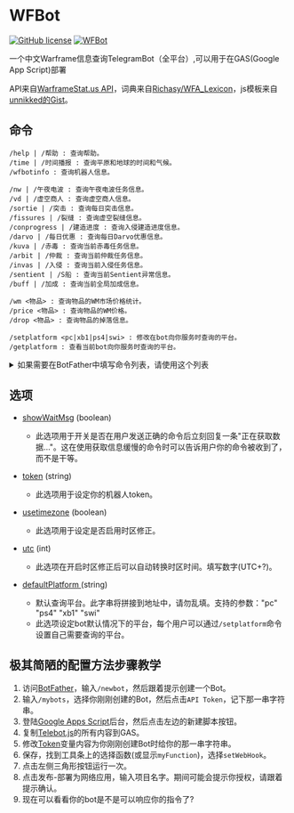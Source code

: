 # WFBot

[![GitHub license](https://img.shields.io/github/license/Cansll/WFBot.svg)](https://github.com/Cansll/WFBot/blob/master/LICENSE) [![WFBot](https://img.shields.io/badge/BOT-@yorurinbot-green.svg?logo=telegram&style=flat)](https://t.me/yorurinbot)

一个中文Warframe信息查询TelegramBot（全平台）,可以用于在GAS(Google App Script)部署

API来自[WarframeStat.us API](https://api.warframestat.us/pc)，词典来自[Richasy/WFA_Lexicon](https://github.com/Richasy/WFA_Lexicon)，js模板来自[unnikked的Gist](https://gist.github.com/unnikked/828e45e52e217adc09478321225ec3de)。

## 命令
```
/help | /帮助 : 查询帮助。
/time | /时间播报 : 查询平原和地球的时间和气候。
/wfbotinfo : 查询机器人信息。

/nw | /午夜电波 : 查询午夜电波任务信息。
/vd | /虚空商人 : 查询虚空商人信息。
/sortie | /突击 : 查询每日突击信息。
/fissures | /裂缝 : 查询虚空裂缝信息。
/conprogress | /建造进度 : 查询入侵建造进度信息。
/darvo | /每日优惠 : 查询每日Darvo优惠信息。
/kuva | /赤毒 : 查询当前赤毒任务信息。
/arbit | /仲裁 : 查询当前仲裁任务信息。
/invas | /入侵 : 查询当前入侵任务信息。
/sentient | /S船 : 查询当前Sentient异常信息。
/buff | /加成 : 查询当前全局加成信息。

/wm <物品> : 查询物品的WM市场价格统计。
/price <物品> : 查询物品的WM价格。
/drop <物品> : 查询物品的掉落信息。

/setplatform <pc|xb1|ps4|swi> : 修改在bot向你服务时查询的平台。
/getplatform : 查看当前bot向你服务时查询的平台。
```

<details>
<summary>如果需要在BotFather中填写命令列表，请使用这个列表</summary>

```
help - 查询帮助。
time - 查询平原和地球的时间和气候。
wfbotinfo - 查询机器人信息。
nw - 查询午夜电波任务信息。
vd  - 查询虚空商人信息。
sortie - 查询每日突击信息。
fissures - 查询虚空裂缝信息。
conprogress - 查询入侵建造进度信息。
darvo - 查询每日Darvo优惠信息。
kuva - 查询当前赤毒任务信息。
arbit - 查询当前仲裁任务信息。
invas - 查询当前入侵任务信息。
sentient - 查询当前Sentient异常信息。
buff - 查询当前全局加成信息。
wm - <物品> 查询物品的WM市场价格统计。
price - <物品> 查询物品的WM价格。
drop - <物品> 查询物品的掉落信息。
setplatform - <pc|xb1|ps4|swi> 修改在bot向你服务时查询的平台。
getplatform - 查看当前bot向你服务时查询的平台。
```

</details>

## 选项

 * [showWaitMsg](https://github.com/Cansll/WFBot/blob/master/Telebot.js#L6) (boolean)
   - 此选项用于开关是否在用户发送正确的命令后立刻回复一条"正在获取数据..."。这在使用获取信息缓慢的命令时可以告诉用户你的命令被收到了，而不是干等。

 * [token](https://github.com/Cansll/WFBot/blob/master/Telebot.js#L4) (string)
   - 此选项用于设定你的机器人token。

 * [usetimezone](https://github.com/Cansll/WFBot/blob/master/Telebot.js#L12) (boolean)
   - 此选项用于设定是否启用时区修正。

 * [utc](https://github.com/Cansll/WFBot/blob/master/Telebot.js#L16) (int)
   - 此选项在开启时区修正后可以自动转换时区时间。填写数字(UTC+?)。

 * [defaultPlatform ](https://github.com/Cansll/WFBot/blob/master/Telebot.js#L20) (string)
   - 默认查询平台。此字串将拼接到地址中，请勿乱填。支持的参数："pc" "ps4" "xb1" "swi"
   - 此选项设定bot默认情况下的平台，每个用户可以通过`/setplatform`命令设置自己需要查询的平台。
   
## 极其简陋的配置方法步骤教学

1. 访问[BotFather](https://t.me/botfather)，输入`/newbot`，然后跟着提示创建一个Bot。
2. 输入`/mybots`，选择你刚刚创建的Bot，然后点击`API Token`，记下那一串字符串。
3. 登陆[Google Apps Script](https://script.google.com/home/my)后台，然后点击左边的新建脚本按钮。
4. 复制[Telebot.js](https://github.com/Cansll/WFBot/raw/master/Telebot.js)的所有内容到GAS。
5. 修改[Token](https://github.com/Cansll/WFBot/blob/master/Telebot.js#L4)变量内容为你刚刚创建Bot时给你的那一串字符串。
6. 保存，找到工具条上的选择函数(或显示`myFunction`)，选择`setWebHook`。
7. 点击左侧三角形按钮运行一次。
8. 点击发布-部署为网络应用，输入项目名字。期间可能会提示你授权，请跟着提示确认。
9. 现在可以看看你的bot是不是可以响应你的指令了?

